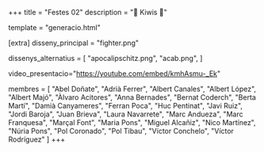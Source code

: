 +++
title = "Festes 02"
description = "🥝 Kiwis 🥝"

template = "generacio.html"

[extra]
disseny_principal = "fighter.png"

dissenys_alternatius = [
    "apocalipschitz.png",
    "acab.png",
]

video_presentacio="https://youtube.com/embed/kmhAsmu-_Ek"

membres = [
    "Abel Doñate",
    "Adrià Ferrer",
    "Albert Canales",
    "Albert López",
    "Albert Majó",
    "Àlvaro Acitores",
    "Anna Bernades",
    "Bernat Coderch",
    "Berta Martí",
    "Damià Canyameres",
    "Ferran Poca",
    "Huc Pentinat",
    "Javi Ruiz",
    "Jordi Baroja",
    "Juan Brieva",
    "Laura Navarrete",
    "Marc Andueza",
    "Marc Franquesa",
    "Marçal Font",
    "Maria Pons",
    "Miguel Alcañiz",
    "Nico Martínez",
    "Núria Pons",
    "Pol Coronado",
    "Pol Tibau",
    "Víctor Conchelo",
    "Víctor Rodríguez"
]
+++
